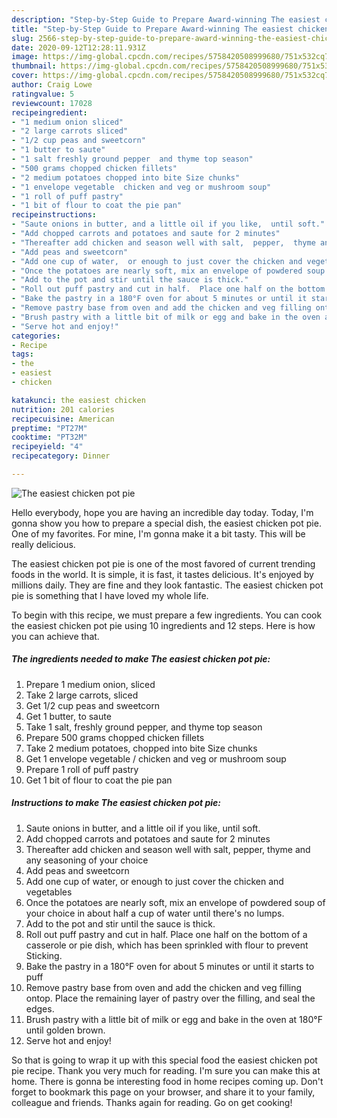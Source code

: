 ```yaml
---
description: "Step-by-Step Guide to Prepare Award-winning The easiest chicken pot pie"
title: "Step-by-Step Guide to Prepare Award-winning The easiest chicken pot pie"
slug: 2566-step-by-step-guide-to-prepare-award-winning-the-easiest-chicken-pot-pie
date: 2020-09-12T12:28:11.931Z
image: https://img-global.cpcdn.com/recipes/5758420508999680/751x532cq70/the-easiest-chicken-pot-pie-recipe-main-photo.jpg
thumbnail: https://img-global.cpcdn.com/recipes/5758420508999680/751x532cq70/the-easiest-chicken-pot-pie-recipe-main-photo.jpg
cover: https://img-global.cpcdn.com/recipes/5758420508999680/751x532cq70/the-easiest-chicken-pot-pie-recipe-main-photo.jpg
author: Craig Lowe
ratingvalue: 5
reviewcount: 17028
recipeingredient:
- "1 medium onion sliced"
- "2 large carrots sliced"
- "1/2 cup peas and sweetcorn"
- "1 butter to saute"
- "1 salt freshly ground pepper  and thyme top season"
- "500 grams chopped chicken fillets"
- "2 medium potatoes chopped into bite Size chunks"
- "1 envelope vegetable  chicken and veg or mushroom soup"
- "1 roll of puff pastry"
- "1 bit of flour to coat the pie pan"
recipeinstructions:
- "Saute onions in butter, and a little oil if you like,  until soft."
- "Add chopped carrots and potatoes and saute for 2 minutes"
- "Thereafter add chicken and season well with salt,  pepper,  thyme and any seasoning of your choice"
- "Add peas and sweetcorn"
- "Add one cup of water,  or enough to just cover the chicken and vegetables"
- "Once the potatoes are nearly soft, mix an envelope of powdered soup of your choice in about half a cup of water until there&#39;s no lumps."
- "Add to the pot and stir until the sauce is thick."
- "Roll out puff pastry and cut in half.  Place one half on the bottom of a casserole or pie dish, which has been sprinkled with flour to prevent Sticking."
- "Bake the pastry in a 180°F oven for about 5 minutes or until it starts to puff"
- "Remove pastry base from oven and add the chicken and veg filling ontop. Place the remaining layer of pastry over the filling,  and seal the edges."
- "Brush pastry with a little bit of milk or egg and bake in the oven at 180°F until golden brown."
- "Serve hot and enjoy!"
categories:
- Recipe
tags:
- the
- easiest
- chicken

katakunci: the easiest chicken 
nutrition: 201 calories
recipecuisine: American
preptime: "PT27M"
cooktime: "PT32M"
recipeyield: "4"
recipecategory: Dinner

---
```



![The easiest chicken pot pie](https://img-global.cpcdn.com/recipes/5758420508999680/751x532cq70/the-easiest-chicken-pot-pie-recipe-main-photo.jpg)

Hello everybody, hope you are having an incredible day today. Today, I'm gonna show you how to prepare a special dish, the easiest chicken pot pie. One of my favorites. For mine, I'm gonna make it a bit tasty. This will be really delicious.



The easiest chicken pot pie is one of the most favored of current trending foods in the world. It is simple, it is fast, it tastes delicious. It's enjoyed by millions daily. They are fine and they look fantastic. The easiest chicken pot pie is something that I have loved my whole life.


To begin with this recipe, we must prepare a few ingredients. You can cook the easiest chicken pot pie using 10 ingredients and 12 steps. Here is how you can achieve that.

<!--inarticleads1-->

##### The ingredients needed to make The easiest chicken pot pie:

1. Prepare 1 medium onion, sliced
1. Take 2 large carrots, sliced
1. Get 1/2 cup peas and sweetcorn
1. Get 1 butter, to saute
1. Take 1 salt, freshly ground pepper,  and thyme top season
1. Prepare 500 grams chopped chicken fillets
1. Take 2 medium potatoes, chopped into bite Size chunks
1. Get 1 envelope vegetable / chicken and veg or mushroom soup
1. Prepare 1 roll of puff pastry
1. Get 1 bit of flour to coat the pie pan




<!--inarticleads2-->

##### Instructions to make The easiest chicken pot pie:

1. Saute onions in butter, and a little oil if you like,  until soft.
1. Add chopped carrots and potatoes and saute for 2 minutes
1. Thereafter add chicken and season well with salt,  pepper,  thyme and any seasoning of your choice
1. Add peas and sweetcorn
1. Add one cup of water,  or enough to just cover the chicken and vegetables
1. Once the potatoes are nearly soft, mix an envelope of powdered soup of your choice in about half a cup of water until there&#39;s no lumps.
1. Add to the pot and stir until the sauce is thick.
1. Roll out puff pastry and cut in half.  Place one half on the bottom of a casserole or pie dish, which has been sprinkled with flour to prevent Sticking.
1. Bake the pastry in a 180°F oven for about 5 minutes or until it starts to puff
1. Remove pastry base from oven and add the chicken and veg filling ontop. Place the remaining layer of pastry over the filling,  and seal the edges.
1. Brush pastry with a little bit of milk or egg and bake in the oven at 180°F until golden brown.
1. Serve hot and enjoy!




So that is going to wrap it up with this special food the easiest chicken pot pie recipe. Thank you very much for reading. I'm sure you can make this at home. There is gonna be interesting food in home recipes coming up. Don't forget to bookmark this page on your browser, and share it to your family, colleague and friends. Thanks again for reading. Go on get cooking!
